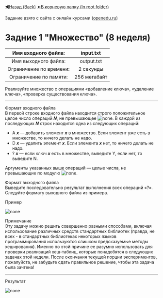 [:arrow_backward:Назад (Back)](https://github.com/Bloodies/University.Projects/tree/master/Course%202/AaDS%20(Algorithms%20and%20data%20structures))
[:rewind:В корневую папку (In root folder)](https://github.com/Bloodies/University.Projects)

Задание взято с сайта с онлайн курсами ([openedu.ru](https://courses.openedu.ru))

# Задние 1 "Множество" (8 неделя)
| Имя входного файла: | input.txt |
|:--------------------:|:----------:|
| Имя выходного файла: | output.txt |
| Ограничение по времени: | 2 секунды |
| Ограничение по памяти: | 256 мегабайт |

Реализуйте множество с операциями «добавление ключа», «удаление ключа», «проверка существования ключа».
__________________
Формат входного файла  
В первой строке входного файла находится строго положительное целое число операций ***N***, не превышающее ![none](https://github.com/Bloodies/University.Projects/blob/master/Course%202/AaDS%20(Algorithms%20and%20data%20structures)/Algorithms%20Practice%20(ITMO)/Resources/txt_w8_t1_1.png). В каждой из последующих ***N*** строк находится одна из следующих операций:

* A ***x*** — добавить элемент ***x*** в множество. Если элемент уже есть в множестве, то ничего делать не надо.
* D ***x*** — удалить элемент ***x***. Если элемента ***x*** нет, то ничего делать не надо.
* ? ***x*** — если ключ ***x*** есть в множестве, выведите Y, если нет, то выведите N.

Аргументы указанных выше операций — целые числа, не превышающие по модулю ![none](https://github.com/Bloodies/University.Projects/blob/master/Course%202/AaDS%20(Algorithms%20and%20data%20structures)/Algorithms%20Practice%20(ITMO)/Resources/txt_w8_t1_2.png).

Формат выходного файла  
Выведите последовательно результат выполнения всех операций «?». Следуйте формату выходного файла из примера.

Пример

![none](https://github.com/Bloodies/University.Projects/blob/master/Course%202/AaDS%20(Algorithms%20and%20data%20structures)/Algorithms%20Practice%20(ITMO)/Resources/format_w9_t3.png)

Примечание  
Эту задачу можно решить совершенно разными способами, включая использование различных средств стандартных библиотек (правда, не всех - в стандартных библиотеках некоторых языков программирования используются слишком предсказуемые методы хеширования). Именно по этой причине ее разумно использовать для проверки реализаций хеш-таблиц, которые понадобятся в следующих задачах этой недели. После окончания текущей порции экспериментов, пожалуйста, не забудьте сдать правильное решение, чтобы эта задача была зачтена!
__________________
Результат

![none](https://github.com/Bloodies/University.Projects/blob/master/Course%202/AaDS%20(Algorithms%20and%20data%20structures)/Algorithms%20Practice%20(ITMO)/Resources/result_w9_t3.png)